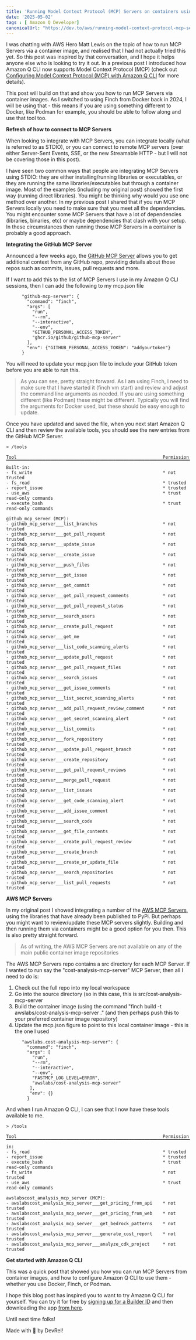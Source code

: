 ```yaml
---
title: 'Running Model Context Protocol (MCP) Servers on containers using Finch'
date: '2025-05-02'
tags : [ Amazon Q Developer]
canonicalUrl: "https://dev.to/aws/running-model-context-protocol-mcp-servers-on-containers-using-finch-kj8"
---
```


I was chatting with AWS Hero Matt Lewis on the topic of how to run MCP Servers via a container image, and realised that I had not actually tried this yet. So this post was inspired by that conversation, and I hope it helps anyone else who is looking to try it out.  In a previous post I introduced how Amazon Q CLI now supports Model Context Protocol (MCP) (check out [Configuring Model Context Protocol (MCP) with Amazon Q CLI](https://dev.to/aws/configuring-model-context-protocol-mcp-with-amazon-q-cli-e80) for more details). 

This post will build on that and show you how to run MCP Servers via container images. As I switched to using Finch from Docker back in 2024, I will be using that - this means if you are using something different to Docker, like Podman for example, you should be able to follow along and use that tool too.

**Refresh of how to connect to MCP Servers**

When looking to integrate with MCP Servers, you can integrate locally (what is referred to as STDIO), or you can connect to remote MCP servers (over either Server-Sent Events, SSE, or the new Streamable HTTP - but I will not be covering those in this post). 

I have seen two common ways that people are integrating MCP Servers using STDIO: they are either installing/running libraries or executables, or they are running the same libraries/executables but through a container image. Most of the examples (including my original post) showed the first way (running direct libraries). You might be thinking why would you use one method over another. In my previous post I shared that if you run MCP Servers locally you need to make sure that you meet all the dependencies. You might encounter some MCP Servers that have a lot of dependencies (libraries, binaries, etc) or maybe dependencies that clash with your setup. In these circumstances then running those MCP Servers in a container is probably a good approach.

**Integrating the GitHub MCP Server**

Announced a few weeks ago, the [GitHub MCP Server](https://github.com/github/github-mcp-server) allows you to get additional context from any GitHub repo, providing details about those repos such as commits, issues, pull requests and more.

If I want to add this to the list of MCP Servers I use in my Amazon Q CLI sessions, then I can add the following to my mcp.json file

```
      "github-mcp-server": {
        "command": "finch",
        "args": [
          "run",
          "--rm",
          "--interactive",
          "--env",
          "GITHUB_PERSONAL_ACCESS_TOKEN",
          "ghcr.io/github/github-mcp-server"
        ],
        "env": {"GITHUB_PERSONAL_ACCESS_TOKEN": "addyourtoken"}
      }
```

You will need to update your mcp.json file to include your GitHub token before you are able to run this. 

> As you can see, pretty straight forward. As I am using Finch, I need to make sure that I have started it (finch vm start) and review and adjust the command line arguments as needed. If you are using something different (like Podman) these might be different. Typically you will find the arguments for Docker used, but these should be easy enough to update.

Once you have updated and saved the file, when you next start Amazon Q CLI and then review the available tools, you should see the new entries from the GitHub MCP Server.

```
> /tools

Tool                                                        Permission
▔▔▔▔▔▔▔▔▔▔▔▔▔▔▔▔▔▔▔▔▔▔▔▔▔▔▔▔▔▔▔▔▔▔▔▔▔▔▔▔▔▔▔▔▔▔▔▔▔▔▔▔▔▔▔▔▔▔▔▔▔▔▔▔▔▔▔▔▔▔▔
Built-in:
- fs_write                                                  * not trusted
- fs_read                                                   * trusted
- report_issue                                              * trusted
- use_aws                                                   * trust read-only commands
- execute_bash                                              * trust read-only commands

github_mcp_server (MCP):
- github_mcp_server___list_branches                         * not trusted
- github_mcp_server___get_pull_request                      * not trusted
- github_mcp_server___update_issue                          * not trusted
- github_mcp_server___create_issue                          * not trusted
- github_mcp_server___push_files                            * not trusted
- github_mcp_server___get_issue                             * not trusted
- github_mcp_server___get_commit                            * not trusted
- github_mcp_server___get_pull_request_comments             * not trusted
- github_mcp_server___get_pull_request_status               * not trusted
- github_mcp_server___search_users                          * not trusted
- github_mcp_server___create_pull_request                   * not trusted
- github_mcp_server___get_me                                * not trusted
- github_mcp_server___list_code_scanning_alerts             * not trusted
- github_mcp_server___update_pull_request                   * not trusted
- github_mcp_server___get_pull_request_files                * not trusted
- github_mcp_server___search_issues                         * not trusted
- github_mcp_server___get_issue_comments                    * not trusted
- github_mcp_server___list_secret_scanning_alerts           * not trusted
- github_mcp_server___add_pull_request_review_comment       * not trusted
- github_mcp_server___get_secret_scanning_alert             * not trusted
- github_mcp_server___list_commits                          * not trusted
- github_mcp_server___fork_repository                       * not trusted
- github_mcp_server___update_pull_request_branch            * not trusted
- github_mcp_server___create_repository                     * not trusted
- github_mcp_server___get_pull_request_reviews              * not trusted
- github_mcp_server___merge_pull_request                    * not trusted
- github_mcp_server___list_issues                           * not trusted
- github_mcp_server___get_code_scanning_alert               * not trusted
- github_mcp_server___add_issue_comment                     * not trusted
- github_mcp_server___search_code                           * not trusted
- github_mcp_server___get_file_contents                     * not trusted
- github_mcp_server___create_pull_request_review            * not trusted
- github_mcp_server___create_branch                         * not trusted
- github_mcp_server___create_or_update_file                 * not trusted
- github_mcp_server___search_repositories                   * not trusted
- github_mcp_server___list_pull_requests                    * not trusted
```

**AWS MCP Servers**

In my original post I showed integrating a number of the [AWS MCP Servers](https://github.com/awslabs/mcp), using the libraries that have already been published to PyPi. But perhaps you might want to review/update these MCP servers slightly. Building and then running them via containers might be a good option for you then. This is also pretty straight forward.

> As of writing, the AWS MCP Servers are not available on any of the main public container image repositories

The AWS MCP Servers repo contains a src directory for each MCP Server. If I wanted to run say the "cost-analysis-mcp-server" MCP Server, then all I need to do is:

1. Check out the full repo into my local workspace
2. Go into the source directory (so in this case, this is src/cost-analysis-mcp-server
3. Build the container image (using the command "finch build -t awslabs/cost-analysis-mcp-server ." (and then perhaps push this to your preferred container image repository)
4. Update the mcp.json figure to point to this local container image - this is the one I used

```
      "awslabs.cost-analysis-mcp-server": {
        "command": "finch",
        "args": [
          "run",
          "--rm",
          "--interactive",
          "--env",
          "FASTMCP_LOG_LEVEL=ERROR",
          "awslabs/cost-analysis-mcp-server"
         ],
         "env": {}
        }
```

And when I run Amazon Q CLI, I can see that I now have these tools available to me.

```
> /tools

Tool                                                        Permission
▔▔▔▔▔▔▔▔▔▔▔▔▔▔▔▔▔▔▔▔▔▔▔▔▔▔▔▔▔▔▔▔▔▔▔▔▔▔▔▔▔▔▔▔▔▔▔▔▔▔▔▔▔▔▔▔▔▔▔▔▔▔▔▔▔▔▔▔▔▔▔▔Built-in:
- fs_read                                                   * trusted
- report_issue                                              * trusted
- execute_bash                                              * trust read-only commands
- fs_write                                                  * not trusted
- use_aws                                                   * trust read-only commands

awslabscost_analysis_mcp_server (MCP):
- awslabscost_analysis_mcp_server___get_pricing_from_api    * not trusted
- awslabscost_analysis_mcp_server___get_pricing_from_web    * not trusted
- awslabscost_analysis_mcp_server___get_bedrock_patterns    * not trusted
- awslabscost_analysis_mcp_server___generate_cost_report    * not trusted
- awslabscost_analysis_mcp_server___analyze_cdk_project     * not trusted
```

**Get started with Amazon Q CLI**

This was a quick post that showed you how you can run MCP Servers from container images, and how to configure Amazon Q CLI to use them - whether you use Docker, Finch, or Podman. 

I hope this blog post has inspired you to want to try Amazon Q CLI for yourself. You can try it for free by [signing up for a Builder ID](https://community.aws/builderid?trk=fd6bb27a-13b0-4286-8269-c7b1cfaa29f0&sc_channel=el) and then downloading the app [from here](https://docs.aws.amazon.com/amazonq/latest/qdeveloper-ug/command-line-installing.html?trk=fd6bb27a-13b0-4286-8269-c7b1cfaa29f0&sc_channel=el).

Until next time folks!

Made with 🧡 by DevRel!